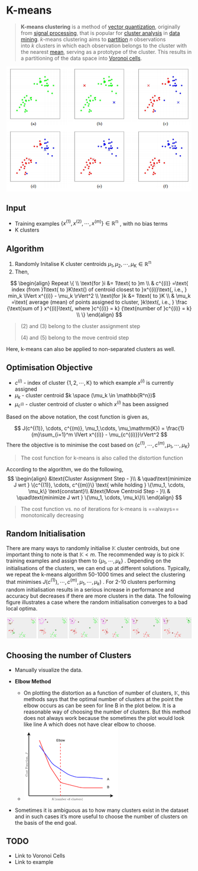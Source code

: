 # K-means

> **K-means clustering** is a method of [vector quantization](https://en.wikipedia.org/wiki/Vector_quantization), originally from [signal processing](https://en.wikipedia.org/wiki/Signal_processing), that is popular for [cluster analysis](https://en.wikipedia.org/wiki/Cluster_analysis) in [data mining](https://en.wikipedia.org/wiki/Data_mining). *k*-means clustering aims to [partition](https://en.wikipedia.org/wiki/Partition_of_a_set) *n* observations into *k* clusters in which each observation belongs to the cluster with the nearest [mean](https://en.wikipedia.org/wiki/Mean), serving as a prototype of the cluster. This results in a partitioning of the data space into [Voronoi cells](https://en.wikipedia.org/wiki/Voronoi_cell).

![k-means viz](../../images/kmeansViz.png)

## Input

- Training examples $\{x^{(1)}, x^{(2)}, \cdots, x^{(m)}\} \in \mathbb{R^n}$ , with no bias terms
- $\mathrm{K}$ clusters

## Algorithm

1. Randomly Initalise $\mathrm{K}$ cluster centroids $\mu_1,\mu_2, \cdots,\mu_\mathrm{K} \in \mathbb{R^n}$
2. Then, 

$$
\begin{align}
Repeat \{ \\
    \text{for }i &= 1\text{ to }m \\
        & c^{(i)} =\text{ index (from }1\text{ to }K\text{) of centroid closest to }x^{(i)}\text{, i.e., } min_k \lVert x^{(i)} - \mu_k \rVert^2 \\
    \text{for }k &= 1\text{ to }K \\
        & \mu_k =\text{ average (mean) of points assigned to cluster, }k\text{, i.e., } \frac {\text{sum of } x^{(i)}\text{, where }c^{(i)} = k} {\text{number of }c^{(i)} = k} \\
\}
\end{align}
$$

> $(2) \text{ and } (3)$ belong to the cluster assignment step
>
> $(4) \text{ and } (5)$ belong to the move centroid step

Here, k-means can also be applied to non-separated clusters as well.

## Optimisation Objective

- $c^{(i)}$ - index of cluster $\{1,2,\cdots,\mathrm{K}\}$ to which example $x^{(i)}$ is currently assigned
- $\mu_k$ - cluster centroid $k \space (\mu_k \in \mathbb{R^n})$ 
- $\mu_{c^{(i)}}$ - cluster centroid of cluster o which $x^{(i)}$ has been assigned

Based on the above notation, the cost function is given as,


$$
J(c^{(1)}, \cdots, c^{(m)}, \mu_1,\cdots, \mu_\mathrm{K}) = \frac{1}{m}\sum_{i=1}^m \lVert x^{(i)} - \mu_{c^{(i)}}\rVert^2
$$
There the objective is to minimise the cost based on $\{c^{(1)}, \cdots, c^{(m)}, \mu_1,\cdots, \mu_\mathrm{K}\}$

> The cost function for k-means is also called the distortion function

According to the algorithm, we do the following,
$$
\begin{align}
&\text{Cluster Assignment Step - }\\
& \quad\text{minimize J wrt } \{c^{(1)}, \cdots, c^{(m)}\} \text{ while holding } \{\mu_1, \cdots, \mu_k\} \text{constant}\\
&\text{Move Centroid Step - }\\
& \quad\text{minimize J wrt } \{\mu_1, \cdots, \mu_k\}\\
\end{align}
$$

> The cost function vs. no of iterations for k-means is ==always== monotonically decreasing

## Random Initialisation

There are many ways to randomly initialise $\mathbb{K}$ cluster centroids, but one important thing to note is that $\mathbb{K} < m$. The recommended way is to pick $\mathbb{K}$ training examples and assign them to $\{\mu_1, \cdots, \mu_k\}$ . Depending on the initialisations of the clusters, we can end up at different solutions. Typically, we repeat the k-means algorithm 50-1000 times and select the clustering that minimises $J(c^{(1)}), \cdots, c^{(m)}, \mu_1,\cdots,\mu_k)$ . For 2-10 clusters performing random initialisation results in a serious increase in performance and accuracy but decreases if there are more clusters in the data. The following figure illustrates a case where the random initialisation converges to a bad local optima. 

![k-means-convergence](../../images/kmeansConvergenceToALocalMinimum.png)

## Choosing the number of Clusters

- Manually visualize the data. 
- **Elbow Method**
  - On plotting the distortion as a function of number of clusters, $\mathbb{K}$, this methods says that the optimal number of clusters at the point the elbow occurs as can be seen for line B in the plot below. It is a reasonable way of choosing the number of clusters. But this method does not always work because the sometimes the plot would look like line A which does not have clear elbow to choose.
  - ![ElbowMethod](../../images/kmeansElbowMethod.png)

- Sometimes it is ambiguous as to how many clusters exist in the dataset and in such cases it’s more useful to choose the number of clusters on the basis of the end goal.

## TODO

- Link to Voronoi Cells
- Link to example
